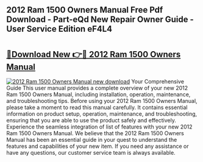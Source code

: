 ## 2012 Ram 1500 Owners Manual Free Pdf Download - Part-eQd New Repair Owner Guide - User Service Edition eF4L4

# <h2><a href="http://bc16619.oget.top/?id=2012+Ram+1500+Owners+Manual">🔗Download New 👉🔴 2012 Ram 1500 Owners Manual</a></h2>

[![2012 Ram 1500 Owners Manual new download](https://i.imgur.com/5g1atiW.png)](http://bc16619.oget.top/?id=2012+Ram+1500+Owners+Manual)
Your Comprehensive Guide This user manual provides a complete overview of your new 2012 Ram 1500 Owners Manual, including installation, operation, maintenance, and troubleshooting tips. Before using your 2012 Ram 1500 Owners Manual, please take a moment to read this manual carefully. It contains essential information on product setup, operation, maintenance, and troubleshooting, ensuring that you are able to use the product safely and effectively. Experience the seamless integration of list of features with your new 2012 Ram 1500 Owners Manual. We believe that the 2012 Ram 1500 Owners Manual has been an essential guide in your quest to understand the features and capabilities of your new item. If you need any assistance or have any questions, our customer service team is always available.
